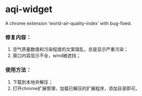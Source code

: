 # aqi-widget
A chrome extension ‘world-air-quality-index’ with bug-fixed.

### 修复内容：
1. 空气质量数值和污染程度的文案错乱，总是显示严重污染；
2. 窗口内容显示不全，wind被遮挡；

### 使用方法：
1. 下载到本地并解压； 
2. 打开chrome扩展管理，加载已解压的扩展程序，添加目录即可。
